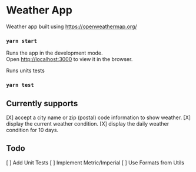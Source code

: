 # Weather App

Weather app built using https://openweathermap.org/

### `yarn start`

Runs the app in the development mode.\
Open [http://localhost:3000](http://localhost:3000) to view it in the browser.

Runs units tests

### `yarn test`

## Currently supports

[X] accept a city name or zip (postal) code information to show weather.
[X] display the current weather condition.
[X] display the daily weather condition for 10 days.

## Todo

[ ] Add Unit Tests
[ ] Implement Metric/Imperial
[ ] Use Formats from Utils
